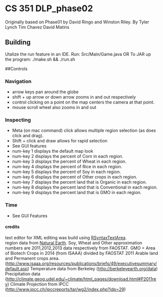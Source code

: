 # CS 351 DLP_phase02
Originally based on Phase01 by David Ringo and Winston Riley.
By 
Tyler Lynch 
Tim Chavez
David Matins

## Building
Utalize the run feature in an IDE.
Run: Src/Main/Game.java
OR
To JAR up the program:
    ./make.sh && ./run.sh

##Controls
### Navigation
* arrow keys pan around the globe
* shift + up arrow or down arrow zooms in and out respectively
* control clicking on a point on the map centers the camera at that point.
* mouse scroll wheel also zooms in and out


### Inspecting
* Meta (on mac command) click allows multiple region selection (as does click and drag).
* Shift + click and draw allows for rapid selection
* See GUI features
* num-key 1 displays the default map look
* num-key 2 displays the percent of Corn in each region.
* num-key 3 displays the percent of Wheat in each region.
* num-key 4 displays the percent of Rice in each region.
* num-key 5 displays the percent of Soy in each region.
* num-key 6 displays the percent of Other crops in each region.
* num-key 7 displays the percent land that is Organic in each region.
* num-key 8 displays the percent land that is Conventional in each region.
* num-key 9 displays the percent land that is GMO in each region.

### Time
* See GUI Features

#### credits
text editor for XML editing was build using [RSyntaxTextArea](https://github.com/bobbylight).  
region data from [Natural Earth](http://www.naturalearthdata.com).
Soy, Wheat and Other approximation numbers are 2011,2012,2013 data respectively from FAOSTAT.
GMO = Area of Biotech Crops in 2014 (from ISAAA) divided by FAOSTAT 2011 Arable land and Permanent crops area.
(http://www.isaaa.org/resources/publications/briefs/49/executivesummary/default.asp)
Temperature data from Berkeley (http://berkeleyearth.org/data)
Precipitation data (http://climate.geog.udel.edu/~climate/html_pages/download.html#P2011rev)
Climate Projection from IPCC (http://www.ipcc.ch/ipccreports/tar/wg2/index.php?idp=29)